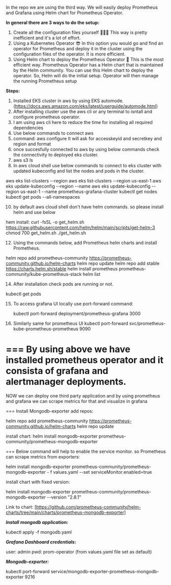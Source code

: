 In the repo we are using the third way. We will easily deploy Prometheus and Grafana using Helm chart for Prometheus Operator.

**In general there are 3 ways to do the setup:**
1. Create all the configuration files yourself 👩🏻‍💻
This way is pretty inefficient and it's a lot of effort.
2. Using a Kubernetes Operator 😎
In this option you would go and find an operator for Prometheus and deploy it in the cluster using the configuration files of the operator. It is more efficient.
3. Using Helm chart to deploy the Prometheus Operator 🚀
This is the most efficient way. Prometheus Operator has a Helm chart that is maintained by the Helm community. You can use this Helm chart to deploy the operator.
So, Helm will do the initial setup. Operator will then manage the running Prometheus setup

**Steps:**
1. Installed  EKS cluster in aws by using EKS automode. (https://docs.aws.amazon.com/eks/latest/userguide/automode.html)
2. After installing cluster use the aws cli or any terminal to isntall and configure prometheus operator.
3. I am using aws cli here to reduce the time for installing all required dependencies
4. Use below commands to connect aws
5. command: aws configure
   It will ask for accesskeyid and secretkey and region and format
6. once succesfully connected to aws by using below commands check the connectivity to deployed eks cluster.
7. aws s3 ls
8. In aws cloud shell use below commands to connect to eks cluster with updated kubeconfig and list the nodes and pods in the cluster.
   
aws eks list-clusters --region <region>
aws eks list-clusters --region us-east-1
aws eks update-kubeconfig --region <region> --name <cluster-name>
aws eks update-kubeconfig --region us-east-1 --name prometheus-grafana-cluster
kubectl get nodes
kubectl get pods --all-namespaces

10. by default aws cloud shell don't have helm commands. so please install helm and use below
    
hem install:
curl -fsSL -o get_helm.sh https://raw.githubusercontent.com/helm/helm/main/scripts/get-helm-3
chmod 700 get_helm.sh
./get_helm.sh

12. Using the commands below, add Prometheus helm charts and install Prometheus.
    
 helm repo add prometheus-community https://prometheus-community.github.io/helm-charts
 helm repo update
 helm repo add stable https://charts.helm.sh/stable
 helm install prometheus prometheus-community/kube-prometheus-stack
 helm list
 
14. After installation check pods are running or not.
    
 kubectl get pods

15. To access grafana UI locally use port-forward command:

    kubectl port-forward deployment/prometheus-grafana 3000
16. Similarly same for prometheus UI
    kubectl port-forward svc/prometheus-kube-prometheus-prometheus 9090

===
By using above we have installed prometheus operator and it consista of grafana and alertmanager deployments.
===

NOW we can deploy one third party application and by using prometheus and grafana we can scrape metrics for that and visualize in grafana

===
Install Mongodb-exporter
add repos:

helm repo add prometheus-community https://prometheus-community.github.io/helm-charts
helm repo update

install chart:
helm install mongodb-exporter prometheus-community/prometheus-mongodb-exporter 

===
Below command will help to enable the service monitor. so Prometheus can scrape metrics from exporters:

helm install mongodb-exporter prometheus-community/prometheus-mongodb-exporter - f values.yaml --set serviceMonitor.enabled=true

install chart with fixed version:

helm install mongodb-exporter prometheus-community/prometheus-mongodb-exporter --version "2.8.1"

Link to chart:
[https://github.com/prometheus-community/helm-charts/tree/main/charts/prometheus-mongodb-exporter]

***Install mongodb application:***

kubectl apply -f mongodb.yaml

***Grafana Dashboard credentials:***

user: admin
pwd: prom-operator (from values.yaml file set as default)

***Mongodb-exporter:***

kubectl port-forward service/mongodb-exporter-prometheus-mongodb-exporter 9216  


